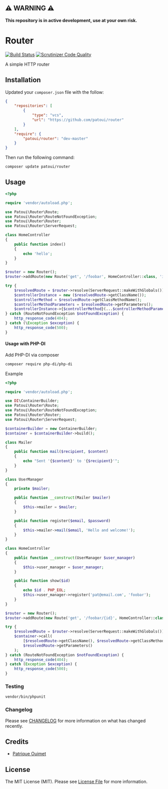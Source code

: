## ⚠️ WARNING ⚠️

**This repository is in active development, use at your own risk.**

# Router

[![Build Status](https://img.shields.io/travis/patoui/router/master.svg?style=flat-square)](https://travis-ci.org/patoui/router)
[![Scrutinizer Code Quality](https://scrutinizer-ci.com/g/patoui/router/badges/quality-score.png?b=master)](https://scrutinizer-ci.com/g/patoui/router/?branch=master)


A simple HTTP router

## Installation

Updated your `composer.json` file with the follow:

```json
{
    "repositories": [
        {
            "type": "vcs",
            "url": "https://github.com/patoui/router"
        }
    ],
    "require": {
        "patoui/router": "dev-master"
    }
}
```

Then run the following command:

```bash
composer update patoui/router
```

## Usage

```php
<?php

require 'vendor/autoload.php';

use Patoui\Router\Route;
use Patoui\Router\RouteNotFoundException;
use Patoui\Router\Router;
use Patoui\Router\ServerRequest;

class HomeController
{
    public function index()
    {
        echo 'hello';
    }
}

$router = new Router();
$router->addRoute(new Route('get', '/foobar', HomeController::class, 'index'));

try {
    $resolvedRoute = $router->resolve(ServerRequest::makeWithGlobals());
    $controllerInstance = new ($resolvedRoute->getClassName());
    $controllerMethod = $resolvedRoute->getClassMethodName();
    $controllerMethodParameters = $resolvedRoute->getParameters();
    $controllerInstance->{$controllerMethod}(...$controllerMethodParameters);
} catch (RouteNotFoundException $notFoundException) {
    http_response_code(404);
} catch (\Exception $exception) {
    http_response_code(500);
}
```

#### Usage with PHP-DI

Add PHP-DI via composer

```bash
composer require php-di/php-di
```

Example
```php
<?php

require 'vendor/autoload.php';

use DI\ContainerBuilder;
use Patoui\Router\Route;
use Patoui\Router\RouteNotFoundException;
use Patoui\Router\Router;
use Patoui\Router\ServerRequest;

$containerBuilder = new ContainerBuilder;
$container = $containerBuilder->build();

class Mailer
{
    public function mail($recipient, $content)
    {
        echo "Sent '{$content}' to '{$recipient}'";
    }
}

class UserManager
{
    private $mailer;

    public function __construct(Mailer $mailer)
    {
        $this->mailer = $mailer;
    }

    public function register($email, $password)
    {
        $this->mailer->mail($email, 'Hello and welcome!');
    }
}

class HomeController
{
    public function __construct(UserManager $user_manager)
    {
        $this->user_manager = $user_manager;
    }

    public function show($id)
    {
        echo $id . PHP_EOL;
        $this->user_manager->register('pat@email.com', 'foobar');
    }
}

$router = new Router();
$router->addRoute(new Route('get', '/foobar/{id}', HomeController::class, 'show'));

try {
    $resolvedRoute = $router->resolve(ServerRequest::makeWithGlobals());
    $container->call(
        [$resolvedRoute->getClassName(), $resolvedRoute->getClassMethodName()],
        $resolvedRoute->getParameters()
    );
} catch (RouteNotFoundException $notFoundException) {
    http_response_code(404);
} catch (Exception $exception) {
    http_response_code(500);
}
```

### Testing

``` bash
vendor/bin/phpunit
```

### Changelog

Please see [CHANGELOG](CHANGELOG.md) for more information on what has changed recently.

## Credits

- [Patrique Ouimet](https://github.com/patoui)

## License

The MIT License (MIT). Please see [License File](LICENSE.md) for more information.
